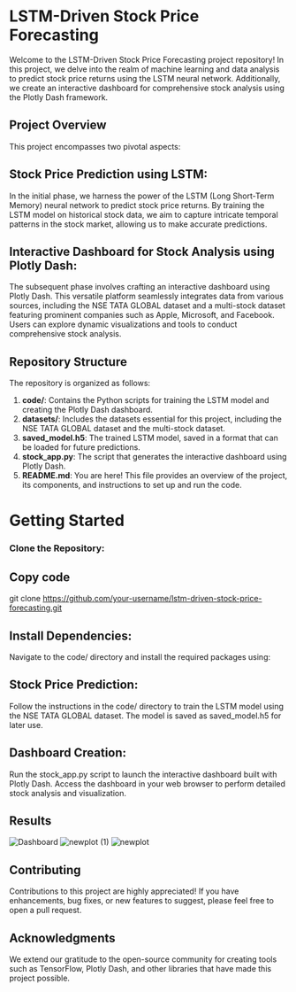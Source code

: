 # LSTM-Driven Stock Price Forecasting
Welcome to the LSTM-Driven Stock Price Forecasting project repository! In this project, we delve into the realm of machine learning and data analysis to predict stock price returns using the LSTM neural network. Additionally, we create an interactive dashboard for comprehensive stock analysis using the Plotly Dash framework.

## Project Overview
This project encompasses two pivotal aspects:

## Stock Price Prediction using LSTM:
In the initial phase, we harness the power of the LSTM (Long Short-Term Memory) neural network to predict stock price returns. By training the LSTM model on historical stock data, we aim to capture intricate temporal patterns in the stock market, allowing us to make accurate predictions.

## Interactive Dashboard for Stock Analysis using Plotly Dash:
The subsequent phase involves crafting an interactive dashboard using Plotly Dash. This versatile platform seamlessly integrates data from various sources, including the NSE TATA GLOBAL dataset and a multi-stock dataset featuring prominent companies such as Apple, Microsoft, and Facebook. Users can explore dynamic visualizations and tools to conduct comprehensive stock analysis.

## Repository Structure
The repository is organized as follows:

1. **code/**: Contains the Python scripts for training the LSTM model and creating the Plotly Dash dashboard.
2. **datasets/**: Includes the datasets essential for this project, including the NSE TATA GLOBAL dataset and the multi-stock dataset.
3. **saved_model.h5**: The trained LSTM model, saved in a format that can be loaded for future predictions.
4. **stock_app.py**: The script that generates the interactive dashboard using Plotly Dash.
5. **README.md**: You are here! This file provides an overview of the project, its components, and instructions to set up and run the code.

# Getting Started
### Clone the Repository:

## Copy code
git clone https://github.com/your-username/lstm-driven-stock-price-forecasting.git

## Install Dependencies:
Navigate to the code/ directory and install the required packages using:

## Stock Price Prediction:
Follow the instructions in the code/ directory to train the LSTM model using the NSE TATA GLOBAL dataset. The model is saved as saved_model.h5 for later use.

## Dashboard Creation:
Run the stock_app.py script to launch the interactive dashboard built with Plotly Dash. Access the dashboard in your web browser to perform detailed stock analysis and visualization.

## Results

![Dashboard](https://github.com/Meet110201/Stock-Price-Prediction/blob/main/images/Dashboard.jpg)
![newplot (1)](https://github.com/Meet110201/Stock-Price-Prediction/blob/main/images/newplot%20(1).png)
![newplot](https://github.com/Meet110201/Stock-Price-Prediction/blob/main/images/newplot.png)



## Contributing
Contributions to this project are highly appreciated! If you have enhancements, bug fixes, or new features to suggest, please feel free to open a pull request.

## Acknowledgments
We extend our gratitude to the open-source community for creating tools such as TensorFlow, Plotly Dash, and other libraries that have made this project possible.


